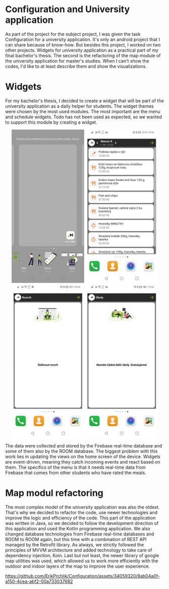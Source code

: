 # Configuration and University application
As part of the project for the subject project, I was given the task Configuration for a university application. It's only an android project that I can share because of know-how. But besides this project, I worked on two other projects. Widgets for university application as a practical part of my final bachelor's thesis. The second is the refactoring of the map module of the university application for master's studies. When I can't show the codes, I'd like to at least describe them and show the visualizations.

# Widgets
For my bachelor's thesis, I decided to create a widget that will be part of the university application as a daily helper for students. The widget themes were chosen by the most used modules. The most important are the menu and schedule widgets. Todo has not been used as expected, so we wanted to support this module by creating a widget.

<p align="middle">
  <img src='https://github.com/ErikPrchlik/Configuration/blob/main/gifs/add.gif' width='230'>
  <img src='https://github.com/ErikPrchlik/Configuration/blob/main/gifs/food.gif' width='230'> 
  <img src='https://github.com/ErikPrchlik/Configuration/blob/main/gifs/roz.gif' width='230'> 
  <img src='https://github.com/ErikPrchlik/Configuration/blob/main/gifs/todo.gif' width='230'>
</p>

The data were collected and stored by the Firebase real-time database and some of them also by the ROOM database. The biggest problem with this work lies in updating the views on the home screen of the device. Widgets are event-driven, meaning they catch incoming events and react based on them. The specifics of the menu is that it needs real-time data from Firebase that comes from other students who have rated the meals.

# Map modul refactoring
The most complex model of the university application was also the oldest. That's why we decided to refactor the code, use newer technologies and improve the logic and efficiency of the code. This part of the application was written in Java, so we decided to follow the development direction of this application and used the Kotlin programming application. We also changed database technologies from Firebase real-time databases and ROOM to ROOM again, but this time with a combination of REST API managed by the Retrofit library. As always, we strictly followed the principles of MVVM architecture and added technology to take care of dependency injection, Koin. Last but not least, the newer library of google map utilities was used, which allowed us to work more efficiently with the outdoor and indoor layers of the map to improve the user experience.

https://github.com/ErikPrchlik/Configuration/assets/34059320/8ab04a0f-a150-4cea-abf2-00a733037682


